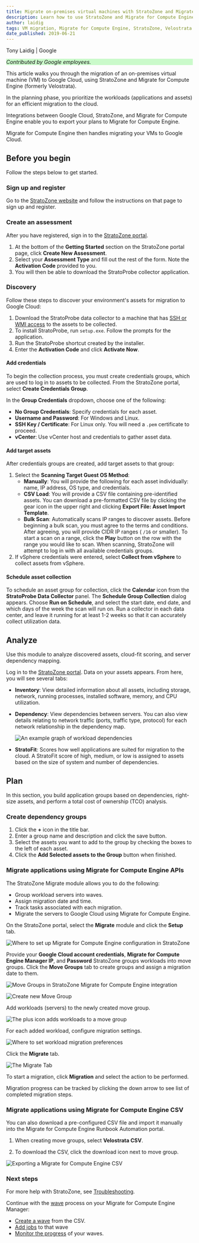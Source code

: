 ```yaml
---
title: Migrate on-premises virtual machines with StratoZone and Migrate for Compute Engine
description: Learn how to use StratoZone and Migrate for Compute Engine to migrate on-premises VMs to Google Cloud.
author: laidig
tags: VM migration, Migrate for Compute Engine, StratoZone, Velostrata
date_published: 2019-06-21
---
```


Tony Laidig | Google

<p style="background-color:#CAFACA;"><i>Contributed by Google employees.</i></p>

This article walks you through the migration of an on-premises virtual machine (VM) to Google Cloud, using
StratoZone and Migrate for Compute Engine (formerly Velostrata).

In the planning phase, you prioritize the workloads (applications and assets) for an efficient migration to the cloud. 

Integrations between Google Cloud, StratoZone, and Migrate for Compute Engine enable you to export your plans to Migrate for Compute
Engine.

Migrate for Compute Engine then handles migrating your VMs to Google Cloud.

## Before you begin

Follow the steps below to get started.

### Sign up and register

Go to the [StratoZone website](https://gogcp.stratozone.com/) and follow the instructions on that page to sign up and
register.

### Create an assessment

After you have registered, sign in to the [StratoZone portal](https://portal.stratozone.com/).

1.  At the bottom of the **Getting Started** section on the StratoZone portal page, click **Create New Assessment**.
1.  Select your **Assessment Type** and fill out the rest of the form. Note the **Activation Code** provided to you.
1.  You will then be able to download the StratoProbe collector application.

### Discovery

Follow these steps to discover your environment's assets for migration to Google Cloud:

1.  Download the StratoProbe data collector to a machine that has
    [SSH or WMI access](https://docs.google.com/presentation/d/1iNS2BXelxUgBbtmIQyOa3WhS79Eh17CWOMU_UzTrkdA/present?slide=id.gb48bf533c4_0_1296) to the assets to be collected.
1.  To install StratoProbe, run `setup.exe`. Follow the prompts for the application.
1.  Run the StratoProbe shortcut created by the installer.
1.  Enter the **Activation Code** and click **Activate Now**.

#### Add credentials

To begin the collection process, you must create credentials groups, which are used to log in to assets to be collected.
From the StratoZone portal, select **Create Credentials Group**.

In the **Group Credentials** dropdown, choose one of the following:
-   **No Group Credentials**: Specify credentials for each asset.
-   **Username and Password**: For Windows and Linux.
-   **SSH Key / Certificate**: For Linux only. You will need a `.pem` certificate to proceed.
-   **vCenter**: Use vCenter host and credentials to gather asset data.

#### Add target assets

After credentials groups are created, add target assets to that group:

1.  Select the **Scanning Target Guest OS Method**:
    -   **Manually**: You will provide the following for each asset individually: name, IP address, OS type, and 
        credentials.
    -   **CSV Load**: You will provide a CSV file containing pre-identified assets. You can download a pre-formatted CSV 
        file by clicking the gear icon in the upper right and clicking **Export File: Asset Import Template**.
    -   **Bulk Scan**: Automatically scans IP ranges to discover assets. Before beginning a bulk scan, you must agree to the
        terms and conditions. After agreeing, you will provide CIDR IP ranges ( `/16` or smaller). To start a scan on a 
        range, click the **Play** button on the row with the range you would like to scan. When scanning, StratoZone will 
        attempt to log in with all available credentials groups.
1.  If vSphere credentials were entered, select **Collect from vSphere** to collect assets from vSphere.

#### Schedule asset collection

To schedule an asset group for collection, click the **Calendar** icon from the **StratoProbe Data Collector** panel.
The **Schedule Group Collection** dialog appears. Choose **Run on Schedule**, and select the start date, end date, and which
days of the week the scan will run on. Run a collector in each data center, and leave it running 
for at least 1-2 weeks so that it can accurately collect utilization data.

## Analyze

Use this module to analyze discovered assets, cloud-fit scoring, and server dependency mapping.

Log in to the [StratoZone portal](https://portal.stratozone.com/). Data on your assets appears. From here, you will see
several tabs:

-   **Inventory**: View detailed information about all assets, including storage, network, running processes, installed
    software, memory, and CPU utilization.
-   **Dependency**: View dependencies between servers. You can also view details relating to network traffic (ports, traffic
    type, protocol) for each network relationship in the dependency map.
  
    ![An example graph of workload dependencies](https://storage.googleapis.com/gcp-community/tutorials/vm-migration-with-stratozone/seamlessmigrat--t13ecagmadj.png)

-   **StratoFit**: Scores how well applications are suited for migration to the cloud. A StratoFit score of high, medium,
    or low is assigned to assets based on the size of system and number of dependencies.

## Plan

In this section, you build application groups based on dependencies, right-size assets, and perform a total cost
of ownership (TCO) analysis.

### Create dependency groups

1.  Click the **+** icon in the title bar.
1.  Enter a group name and description and click the save button.
1.  Select the assets you want to add to the group by checking the boxes to the left of each asset.
1.  Click the **Add Selected assets to the Group** button when finished.

### Migrate applications using Migrate for Compute Engine APIs

The StratoZone Migrate module allows you to do the following:

-   Group workload servers into waves.
-   Assign migration date and time.
-   Track tasks associated with each migration.
-   Migrate the servers to Google Cloud using Migrate for Compute Engine.

On the StratoZone portal, select the **Migrate** module and click the **Setup** tab.

![Where to set up Migrate for Compute Engine configuration in StratoZone](https://storage.googleapis.com/gcp-community/tutorials/vm-migration-with-stratozone/seamlessmigrat--qg4mkjg2r3q.png)

Provide your **Google Cloud account credentials**, **Migrate for Compute Engine Manager IP**, and **Password** StratoZone groups 
workloads into move groups. Click the **Move Groups** tab to create groups and assign a migration date to them.

![Move Groups in StratoZone Migrate for Compute Engine integration](https://storage.googleapis.com/gcp-community/tutorials/vm-migration-with-stratozone/seamlessmigrat--9x3h33xbz4c.png)

![Create new Move Group](https://storage.googleapis.com/gcp-community/tutorials/vm-migration-with-stratozone/seamlessmigrat--z6t5la7bsu.png)

Add workloads (servers) to the newly created move group.

![The plus icon adds workloads to a move group](https://storage.googleapis.com/gcp-community/tutorials/vm-migration-with-stratozone/seamlessmigrat--jmi7c7n05hr.png)

For each added workload, configure migration settings.

![Where to set workload migration preferences](https://storage.googleapis.com/gcp-community/tutorials/vm-migration-with-stratozone/seamlessmigrat--e08674y0y2n.png)

Click the **Migrate** tab.

![The Migrate Tab](https://storage.googleapis.com/gcp-community/tutorials/vm-migration-with-stratozone/seamlessmigrat--fta43u2jvfs.png)

To start a migration, click **Migration** and select the action to be performed.

Migration progress can be tracked by clicking the down arrow to see list of completed migration steps.

### Migrate applications using Migrate for Compute Engine CSV

You can also download a pre-configured CSV file and import it manually into the Migrate for Compute Engine Runbook 
Automation portal.

1.  When creating move groups, select **Velostrata CSV**.

1.  To download the CSV, click the download icon next to move group.

![Exporting a Migrate for Compute Engine CSV](https://storage.googleapis.com/gcp-community/tutorials/vm-migration-with-stratozone/seamlessmigrat--fta43u2jvfs.png)

### Next steps

For more help with StratoZone, see
[Troubleshooting](https://docs.google.com/presentation/d/1VvTLT2kwFpY1YotyVWBNCFpQ5cGX6a_OK2kEbbRfnH0/present?slide=id.gab95e8f595_0_131).

Continue with the [wave](https://cloud.google.com/velostrata/docs/how-to/organizing-migrations/overview) process on your
Migrate for Compute Engine Manager:

-   [Create a wave](https://cloud.google.com/velostrata/docs/how-to/organizing-migrations/creating-new-waves) from the CSV.
-   [Add jobs](https://cloud.google.com/velostrata/docs/how-to/organizing-migrations/creating-aborting-jobs) to that wave
-   [Monitor the progress](https://cloud.google.com/velostrata/docs/how-to/organizing-migrations/monitoring-waves-runbooks-jobs) of your waves.
